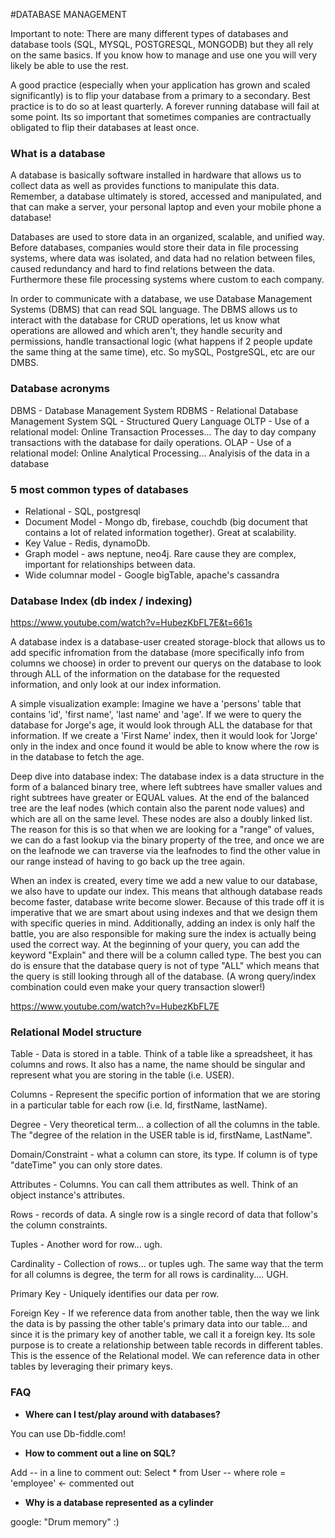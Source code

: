 #DATABASE MANAGEMENT

Important to note: There are many different types of databases and database tools (SQL, MYSQL, POSTGRESQL, MONGODB) but they all rely on the same basics. If you know how to manage and use one you will very likely be able to use the rest.

A good practice (especially when your application has grown and scaled significantly) is to flip your database from a primary to a secondary. Best practice is to do so at least quarterly. A forever running database will fail at some point. Its so important that sometimes companies are contractually obligated to flip their databases at least once.

### What is a database

A database is basically software installed in hardware that allows us to collect data as well as provides functions to manipulate this data. Remember, a database ultimately is stored, accessed and manipulated, and that can make a server, your personal laptop and even your mobile phone a database!

Databases are used to store data in an organized, scalable, and unified way. Before databases, companies would store their data in file processing systems, where data was isolated, and data had no relation between files, caused redundancy and hard to find relations between the data. Furthermore these file processing systems where custom to each company.

In order to communicate with a database, we use Database Management Systems (DBMS) that can read SQL language. The DBMS allows us to interact with the database for CRUD operations, let us know what operations are allowed and which aren't, they handle security and permissions, handle transactional logic (what happens if 2 people update the same thing at the same time), etc. So mySQL, PostgreSQL, etc are our DMBS.


### Database acronyms

DBMS - Database Management System
RDBMS - Relational Database Management System
SQL - Structured Query Language
OLTP - Use of a relational model: Online Transaction Processes... The day to day company transactions with the database for daily operations.
OLAP - Use of a relational model: Online Analytical Processing... Analyisis of the data in a database

### 5 most common types of databases

* Relational - SQL, postgresql
* Document Model - Mongo db, firebase, couchdb (big document that contains a lot of related information together). Great at scalability.
* Key Value - Redis, dynamoDb. 
* Graph model - aws neptune, neo4j. Rare cause they are complex, important for relationships between data.
* Wide columnar model - Google bigTable, apache's cassandra


### Database Index (db index / indexing)
https://www.youtube.com/watch?v=HubezKbFL7E&t=661s

A database index is a database-user created storage-block that allows us to add specific infromation from the database (more specifically info from columns we choose) in order to prevent our querys on the database to look through ALL of the information on the database for the requested information, and only look at our index information.

A simple visualization example: Imagine we have a 'persons' table that contains 'id', 'first name', 'last name' and 'age'. If we were to query the database for Jorge's age, it would look through ALL the database for that information. If we create a 'First Name' index, then it would look for 'Jorge' only in the index and once found it would be able to know where the row is in the database to fetch the age.

Deep dive into database index: The database index is a data structure in the form of a balanced binary tree, where left subtrees have smaller values and right subtrees have greater or EQUAL values. At the end of the balanced tree are the leaf nodes (which contain also the parent node values) and which are all on the same level. These nodes are also a doubly linked list. The reason for this is so that when we are looking for a "range" of values, we can do a fast lookup via the binary property of the tree, and once we are on the leafnode we can traverse via the leafnodes to find the other value in our range instead of having to go back up the tree again.

When an index is created, every time we add a new value to our database, we also have to update our index. This means that although database reads become faster, database write become slower. Because of this trade off it is imperative that we are smart about using indexes and that we design them with specific queries in mind. Additionally, adding an index is only half the battle, you are also responsible for making sure the index is actually being used the correct way. At the beginning of your query, you can add the keyword "Explain" and there will be a column called type. The best you can do is ensure that the database query is not of type "ALL" which means that the query is still looking through all of the database. (A wrong query/index combination could even make your query transaction slower!)

https://www.youtube.com/watch?v=HubezKbFL7E


### Relational Model structure

Table - Data is stored in a table. Think of a table like a spreadsheet, it has columns and rows. It also has a name, the name should be singular and represent what you are storing in the table (i.e. USER).

Columns - Represent the specific portion of information that we are storing in a particular table for each row (i.e. Id, firstName, lastName). 

Degree - Very theoretical term... a collection of all the columns in the table. The "degree of the relation in the USER table is id, firstName, LastName".

Domain/Constraint - what a column can store, its type. If column is of type "dateTime" you can only store dates.

Attributes - Columns. You can call them attributes as well. Think of an object instance's attributes.

Rows - records of data. A single row is a single record of data that follow's the column constraints.

Tuples - Another word for row... ugh.

Cardinality - Collection of rows... or tuples ugh. The same way that the term for all columns is degree, the term for all rows is cardinality.... UGH.

Primary Key - Uniquely identifies our data per row.

Foreign Key - If we reference data from another table, then the way we link the data is by passing the other table's primary data into our table... and since it is the primary key of another table, we call it a foreign key. Its sole purpose is to create a relationship between table records in different tables. This is the essence of the Relational model. We can reference data in other tables by leveraging their primary keys.


### FAQ


* **Where can I test/play around with databases?**

You can use Db-fiddle.com!


* **How to comment out a line on SQL?**

Add -- in a line to comment out:
Select * from User
-- where role = 'employee' <- commented out


* **Why is a database represented as a cylinder**

google: "Drum memory" :)